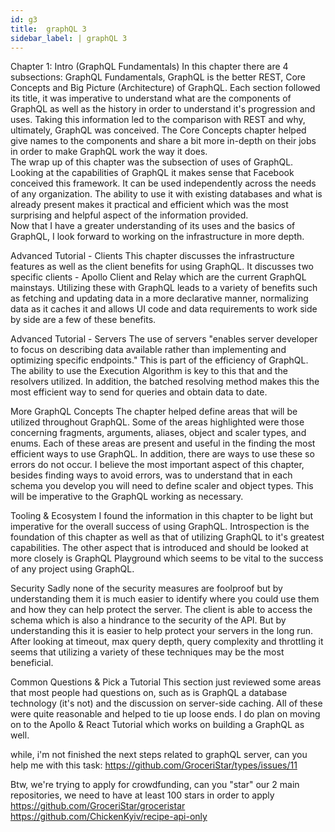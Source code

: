 ```yaml
---
id: g3
title:  graphQL 3
sidebar_label: | graphQL 3
---
```

Chapter 1: Intro (GraphQL Fundamentals)
In this chapter there are 4 subsections: GraphQL Fundamentals, GraphQL is the better REST, Core Concepts and Big Picture (Architecture) of GraphQL.  Each section followed its title, it was imperative to understand what are the components of GraphQL as well as the history in order to understand it's progression and uses.  Taking this information led to the comparison with REST and why, ultimately, GraphQL was conceived.  The Core Concepts chapter helped give names to the components and share a bit more in-depth on their jobs in order to make GraphQL work the way it does.  
The wrap up of this chapter was the subsection of uses of GraphQL.  Looking at the capabilities of GraphQL it makes sense that Facebook conceived this framework.  It can be used independently across the needs of any organization.  The ability to use it with existing databases and what is already present makes it practical and efficient which was the most surprising and helpful aspect of the information provided.  
Now that I have a greater understanding of its uses and the basics of GraphQL, I look forward to working on the infrastructure in more depth.


Advanced Tutorial - Clients
This chapter discusses the infrastructure features as well as the client benefits for using GraphQL.  It discusses two specific clients - Apollo Client and Relay which are the current GraphQL mainstays.  Utilizing these with GraphQL leads to a variety of benefits such as fetching and updating data in a more declarative manner, normalizing data as it caches it and allows UI code and data requirements to work side by side are a few of these benefits.



Advanced Tutorial - Servers
The use of servers "enables server developer to focus on describing data available rather than implementing and optimizing specific endpoints."  This is part of the efficiency of GraphQL.  The ability to use the Execution Algorithm is key to this that and the resolvers utilized.  In addition, the batched resolving method makes this the most efficient way to send for queries and obtain data to date.



More GraphQL Concepts
The chapter helped define areas that will be utilized throughout GraphQL.  Some of the areas highlighted were those concerning fragments, arguments, aliases, object and scaler types, and enums.  Each of these areas are present and useful in the finding the most efficient ways to use GraphQL.  In addition, there are ways to use these so errors do not occur. I believe the most important aspect of this chapter, besides finding ways to avoid errors, was to understand that in each schema you develop you will need to define scaler and object types.  This will be imperative to the GraphQL working as necessary.



Tooling & Ecosystem
I found the information in this chapter to be light but imperative for the overall success of using GraphQL.  Introspection is the foundation of this chapter as well as that of utilizing GraphQL to it's greatest capabilities.  The other aspect that is introduced and should be looked at more closely is GraphQL Playground which seems to be vital to the success of any project using GraphQL.


Security
Sadly none of the security measures are foolproof but by understanding them it is much easier to identify where you could use them and how they can help protect the server.  The client is able to access the schema which is also a hindrance to the security of the API.  But by understanding this it is easier to help protect your servers in the long run.  After looking at timeout, max query depth, query complexity and throttling it seems that utilizing a variety of these techniques may be the most beneficial.


Common Questions & Pick a Tutorial
This section just reviewed some areas that most people had questions on, such as is GraphQL a database technology (it's not) and the discussion on server-side caching.  All of these were quite reasonable and helped to tie up loose ends.
I do plan on moving on to the Apollo & React Tutorial which works on building a GraphQL as well.



while, i'm not finished the next steps related to graphQL server, can you help me with this task: https://github.com/GroceriStar/types/issues/11

Btw, we're trying to apply for crowdfunding, can you "star" our 2 main repositories, we need to have at least 100 stars in order to apply
https://github.com/GroceriStar/groceristar
https://github.com/ChickenKyiv/recipe-api-only
